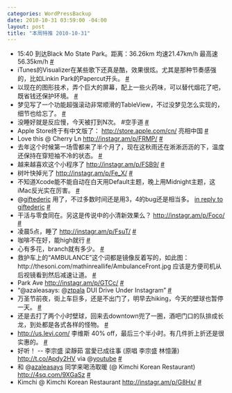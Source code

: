 ```yaml
--- 
categories: WordPressBackup
date: 2010-10-31 03:59:00 -04:00
layout: post
title: "本周特推 2010-10-31"
---
```

<ul class="aktt_tweet_digest">
	<li>15:40 到达Black Mo State Park。距离：36.26km 均速21.47km/h 最高速56.35km/h <a href="http://twitter.com/ztpala/statuses/28629007245" class="aktt_tweet_time">#</a></li>
	<li>iTunes的Visualizer在某些歌下还真是酷，效果很炫。尤其是那种节奏感强的，比如Linkin Park的Papercut开头。 <a href="http://twitter.com/ztpala/statuses/28763555441" class="aktt_tweet_time">#</a></li>
	<li>以现在的图形技术，弄个巨大的屏幕，配上一些火药味，可以替代烟花了吧，既省钱还保护环境。 <a href="http://twitter.com/ztpala/statuses/28763749963" class="aktt_tweet_time">#</a></li>
	<li>梦见写了一个功能超强滚动非常顺滑的TableView，不过没梦见怎么实现的，细节也给忘了。 <a href="http://twitter.com/ztpala/statuses/28796287105" class="aktt_tweet_time">#</a></li>
	<li>没睡好就是反应慢，今天被打到N次。 #空手道 <a href="http://twitter.com/ztpala/statuses/28842078117" class="aktt_tweet_time">#</a></li>
	<li>Apple Store终于有中文版了： <a href="http://store.apple.com/cn/" rel="nofollow">http://store.apple.com/cn/</a> 亮相中国 <a href="http://twitter.com/ztpala/statuses/28847507362" class="aktt_tweet_time">#</a></li>
	<li>Love this  @ Cherry Ln <a href="http://instagr.am/p/FRMP/" rel="nofollow">http://instagr.am/p/FRMP/</a> <a href="http://twitter.com/ztpala/statuses/28853985473" class="aktt_tweet_time">#</a></li>
	<li>去年这个时候第一场雪都来了半个月了，现在这秋雨还在淅淅沥沥的下，温度还保持在穿短袖不冷的状态。 <a href="http://twitter.com/ztpala/statuses/28855869532" class="aktt_tweet_time">#</a></li>
	<li>越来越喜欢这个小程序了 <a href="http://instagr.am/p/FSB9/" rel="nofollow">http://instagr.am/p/FSB9/</a> <a href="http://twitter.com/ztpala/statuses/28857559635" class="aktt_tweet_time">#</a></li>
	<li>树叶快掉光了 <a href="http://instagr.am/p/Fe_X/" rel="nofollow">http://instagr.am/p/Fe_X/</a> <a href="http://twitter.com/ztpala/statuses/28905792135" class="aktt_tweet_time">#</a></li>
	<li>不知道Xcode能不能自动在白天用Default主题，晚上用Midnight主题，这iMac反光实在厉害。 <a href="http://twitter.com/ztpala/statuses/28910962958" class="aktt_tweet_time">#</a></li>
	<li>@<a href="http://twitter.com/giftederic" class="aktt_username">giftederic</a> 用了，不过多数时间还是用3，4的bug还是相当多。 <a href="http://twitter.com/giftederic/statuses/28919757765" class="aktt_tweet_reply">in reply to giftederic</a> <a href="http://twitter.com/ztpala/statuses/28932702173" class="aktt_tweet_time">#</a></li>
	<li>干活与零食同在。另这是传说中的小清新效果么？ <a href="http://instagr.am/p/Foco/" rel="nofollow">http://instagr.am/p/Foco/</a> <a href="http://twitter.com/ztpala/statuses/28957975931" class="aktt_tweet_time">#</a></li>
	<li>凌晨5点，睡了 <a href="http://instagr.am/p/FsuT/" rel="nofollow">http://instagr.am/p/FsuT/</a> <a href="http://twitter.com/ztpala/statuses/28972241111" class="aktt_tweet_time">#</a></li>
	<li>咖啡不在好，能high就行 <a href="http://twitter.com/ztpala/statuses/29058279464" class="aktt_tweet_time">#</a></li>
	<li>心有多花，branch就有多少。 <a href="http://twitter.com/ztpala/statuses/29063601846" class="aktt_tweet_time">#</a></li>
	<li>救护车上的“AMBULANCE”这个词都是镜像反着写的，如此图：http://thesoni.com/mathinreallife/AmbulanceFront.jpg 应该是方便司机从后视镜看到然后减速让道。 <a href="http://twitter.com/ztpala/statuses/29111654636" class="aktt_tweet_time">#</a></li>
	<li>Park Ave <a href="http://instagr.am/p/GTCc/" rel="nofollow">http://instagr.am/p/GTCc/</a> <a href="http://twitter.com/ztpala/statuses/29112746461" class="aktt_tweet_time">#</a></li>
	<li>“@azaleasays: @<a href="http://twitter.com/ztpala" class="aktt_username">ztpala</a> DUI Drive Under Instagram” <a href="http://twitter.com/ztpala/statuses/29113265149" class="aktt_tweet_time">#</a></li>
	<li>万圣节前夜，街上车巨多，还是不出门了，明早去hiking，今天的壁球也暂停一天。 <a href="http://twitter.com/ztpala/statuses/29137189365" class="aktt_tweet_time">#</a></li>
	<li>还是去打了两个小时壁球，回来去downtown兜了一圈，酒吧门口的队排成长龙，到处都是各式各样的怪物。 <a href="http://twitter.com/ztpala/statuses/29147885661" class="aktt_tweet_time">#</a></li>
	<li><a href="http://us.levi.com/" rel="nofollow">http://us.levi.com/</a> 李维斯 40% off，最后三个半小时。有几件折上折还是很实惠的。 <a href="http://twitter.com/ztpala/statuses/29150648944" class="aktt_tweet_time">#</a></li>
	<li>好听！ -- 李宗盛 梁靜茹 當愛已成往事 (原唱 李宗盛 林憶蓮) <a href="http://t.co/Apdy2HV" rel="nofollow">http://t.co/Apdy2HV</a> via @<a href="http://twitter.com/youtube" class="aktt_username">youtube</a> <a href="http://twitter.com/ztpala/statuses/29219073528" class="aktt_tweet_time">#</a></li>
	<li>和 @<a href="http://twitter.com/azaleasays" class="aktt_username">azaleasays</a> 同学来喝汤取暖 (@ Kimchi Korean Restaurant) <a href="http://4sq.com/9XGaSz" rel="nofollow">http://4sq.com/9XGaSz</a> <a href="http://twitter.com/ztpala/statuses/29232099867" class="aktt_tweet_time">#</a></li>
	<li>Kimchi  @ Kimchi Korean Restaurant <a href="http://instagr.am/p/G8Hx/" rel="nofollow">http://instagr.am/p/G8Hx/</a> <a href="http://twitter.com/ztpala/statuses/29233221043" class="aktt_tweet_time">#</a></li>
</ul>
